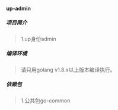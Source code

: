 #### up-admin

##### 项目简介
> 1.up身份admin

##### 编译环境
> 请只用golang v1.8.x以上版本编译执行。  

##### 依赖包
> 1.公共包go-common   
